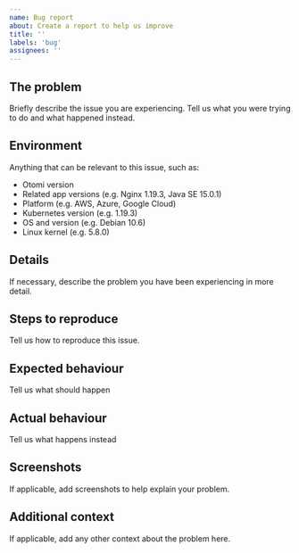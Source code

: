 ```yaml
---
name: Bug report
about: Create a report to help us improve
title: ''
labels: 'bug'
assignees: ''
---
```


## The problem

Briefly describe the issue you are experiencing. Tell us what you were trying to do and what happened instead.

## Environment

Anything that can be relevant to this issue, such as:

* Otomi version
* Related app versions (e.g. Nginx 1.19.3, Java SE 15.0.1)
* Platform (e.g. AWS, Azure, Google Cloud)
* Kubernetes version (e.g. 1.19.3)
* OS and version (e.g. Debian 10.6)
* Linux kernel (e.g. 5.8.0)

## Details

If necessary, describe the problem you have been experiencing in more detail.

## Steps to reproduce 

Tell us how to reproduce this issue.

## Expected behaviour

Tell us what should happen

## Actual behaviour

Tell us what happens instead

## Screenshots

If applicable, add screenshots to help explain your problem.

## Additional context

If applicable, add any other context about the problem here.
